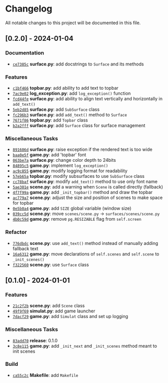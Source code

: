 # Changelog

All notable changes to this project will be documented in this file.

## [0.2.0] - 2024-01-04

### Documentation

- [`ce7385c`](https://github.com/pufereq/simulat/commit/ce7385c2b887587a8ec9006a2a7650cdfb419038) **surface.py**: add docstrings to `Surface` and its methods

### Features

- [`c1bf466`](https://github.com/pufereq/simulat/commit/c1bf466b949086c65a1bf2e134a56d69ec876075) **topbar.py**: add ability to add text to topbar
- [`7ac9e02`](https://github.com/pufereq/simulat/commit/7ac9e02bde3ff5313eb3b70ea14ae839ca949f07) **log_exception.py**: add `log_exception()` function
- [`fcd44fe`](https://github.com/pufereq/simulat/commit/fcd44fed67603251828747aa7e0fa7f82c0e813a) **surface.py**: add ability to align text vertically and horizontally in `add_text()`
- [`5eb2d85`](https://github.com/pufereq/simulat/commit/5eb2d85702d7ceb4367ccee48901eea877648574) **surface.py**: add `SubSurface` class
- [`fc296b3`](https://github.com/pufereq/simulat/commit/fc296b37591a60380a1fa90003f8b9839e6da361) **surface.py**: add `add_text()` method to `Surface`
- [`7671f86`](https://github.com/pufereq/simulat/commit/7671f86e6d93f518f7c15681e4ec1ef4401069d0) **topbar.py**: add `Topbar` class
- [`b2a2fff`](https://github.com/pufereq/simulat/commit/b2a2fffea740259a88a3956a73607579dac1e52d) **surface.py**: add `Surface` class for surface management

### Miscellaneous Tasks

- [`891606d`](https://github.com/pufereq/simulat/commit/891606dc642152ebb71ced6e50b0e9231fac7588) **surface.py**: raise exception if the rendered text is too wide
- [`baa0e5f`](https://github.com/pufereq/simulat/commit/baa0e5fde8485454bd922a018c5232ec66d9b78f) **game.py**: add 'topbar' font
- [`063be7a`](https://github.com/pufereq/simulat/commit/063be7af8f8413cdf8dfdfa5067d70ecc0aea649) **surface.py**: change color depth to 24bits
- [`84895c5`](https://github.com/pufereq/simulat/commit/84895c53ec7b725491f56cc25a5a279710074707) **game.py**: implement `log_exception()`
- [`ac9c855`](https://github.com/pufereq/simulat/commit/ac9c8550374f31411a30116c3ad36a00df53fc0a) **game.py**: modify logging format for readability
- [`57eb65a`](https://github.com/pufereq/simulat/commit/57eb65a555d896b42e56d55cbb0acc92afa11c75) **topbar.py**: modify subsurfaces to use `SubSurface` class
- [`cc78baf`](https://github.com/pufereq/simulat/commit/cc78baf87429cb137d6bd734eaa242e8ac84918f) **surface.py**: modify `add_text()` method to use only font name
- [`5ae301e`](https://github.com/pufereq/simulat/commit/5ae301e04f5b02c5d215708d6c0a1a0f889b56b3) **scene.py**: add a warning when `Scene` is called directly (fallback)
- [`4f7f99a`](https://github.com/pufereq/simulat/commit/4f7f99a98a710ca3cb5491802a85d1d1ebf0fcdf) **game.py**: add `_init_topbar()` method and draw the topbar
- [`ac779a7`](https://github.com/pufereq/simulat/commit/ac779a7610d08f74d0ea3a92a4fdbf82ec4be995) **scene.py**: adjust the size and position of scenes to make space for topbar
- [`0e5b0a4`](https://github.com/pufereq/simulat/commit/0e5b0a4fc2a9815381dfe02560c9759aa92debf6) **game.py**: add `SIZE` global variable (window size)
- [`039cc5d`](https://github.com/pufereq/simulat/commit/039cc5dd1bd91c2ffeca3e7ae43df53f7e0f65d1) **scene.py**: move `scenes/scene.py` -> `surfaces/scenes/scene.py`
- [`4b0c59d`](https://github.com/pufereq/simulat/commit/4b0c59d15cf25ffaaa7470b031c892bcb1aad56c) **game.py**: remove `pg.RESIZABLE` flag from `self.screen`

### Refactor

- [`776dbdc`](https://github.com/pufereq/simulat/commit/776dbdc10a7f28e3a3178facf9bac762d71cfe49) **scene.py**: use `add_text()` method instead of manually adding fallback text
- [`16a6312`](https://github.com/pufereq/simulat/commit/16a631289820b98919ad1691dae049fcfeb1cb3c) **game.py**: move declarations of `self.scenes` and `self.scene` to `_init_scenes()`
- [`f322560`](https://github.com/pufereq/simulat/commit/f3225601c8225fb854df964e2e88cd14e7d6488d) **scene.py**: use `Surface` class

## [0.1.0] - 2024-01-01

### Features

- [`21c2f2b`](https://github.com/pufereq/simulat/commit/21c2f2b0d477ac647e706306943735b58a306acf) **scene.py**: add `Scene` class
- [`49f9f69`](https://github.com/pufereq/simulat/commit/49f9f6952307afbef24c462b0c2350823c61d0f0) **simulat.py**: add game launcher
- [`7dacf29`](https://github.com/pufereq/simulat/commit/7dacf29625de5d62f7523857bb4debc2433a270b) **game.py**: add `Simulat` class and set up logging

### Miscellaneous Tasks

- [`83add70`](https://github.com/pufereq/simulat/commit/83add70cad146fb2d9e06219ecc03e633a8da81e) **release**: 0.1.0
- [`3c8e115`](https://github.com/pufereq/simulat/commit/3c8e11597a62ab938834c0a50ca59b0819fb303f) **game.py**: add `_init_next` and `_init_scenes` method meant to init scenes

### Build

- [`ca55c2c`](https://github.com/pufereq/simulat/commit/ca55c2cd5c18f21b588ac02e3e128b46119d6197) **Makefile**: add `Makefile`

<!-- generated by git-cliff -->
